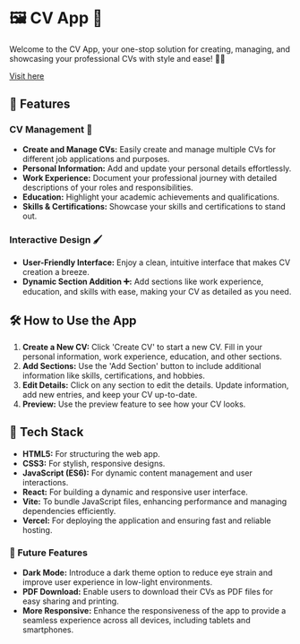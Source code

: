 # 🖼️ CV App 🚀

Welcome to the CV App, your one-stop solution for creating, managing, and showcasing your professional CVs with style and ease! 🎯📄

[Visit here](https://cv-app-eight-chi.vercel.app/)

## 🌟 Features

### CV Management 📑
- **Create and Manage CVs:** Easily create and manage multiple CVs for different job applications and purposes.
- **Personal Information:** Add and update your personal details effortlessly.
- **Work Experience:** Document your professional journey with detailed descriptions of your roles and responsibilities.
- **Education:** Highlight your academic achievements and qualifications.
- **Skills & Certifications:** Showcase your skills and certifications to stand out.

### Interactive Design 🖌️
- **User-Friendly Interface:** Enjoy a clean, intuitive interface that makes CV creation a breeze.
- **Dynamic Section Addition ➕:** Add sections like work experience, education, and skills with ease, making your CV as detailed as you need.


## 🛠️ How to Use the App

1. **Create a New CV:** Click 'Create CV' to start a new CV. Fill in your personal information, work experience, education, and other sections.
2. **Add Sections:** Use the 'Add Section' button to include additional information like skills, certifications, and hobbies.
3. **Edit Details:** Click on any section to edit the details. Update information, add new entries, and keep your CV up-to-date.
4. **Preview:** Use the preview feature to see how your CV looks.

## 🧰 Tech Stack

- **HTML5:** For structuring the web app.
- **CSS3:** For stylish, responsive designs.
- **JavaScript (ES6):** For dynamic content management and user interactions.
- **React:** For building a dynamic and responsive user interface.
- **Vite:** To bundle JavaScript files, enhancing performance and managing dependencies efficiently.
- **Vercel:** For deploying the application and ensuring fast and reliable hosting.

### 🌟 Future Features
- **Dark Mode:** Introduce a dark theme option to reduce eye strain and improve user experience in low-light environments.
- **PDF Download:** Enable users to download their CVs as PDF files for easy sharing and printing.
- **More Responsive:** Enhance the responsiveness of the app to provide a seamless experience across all devices, including tablets and smartphones.


